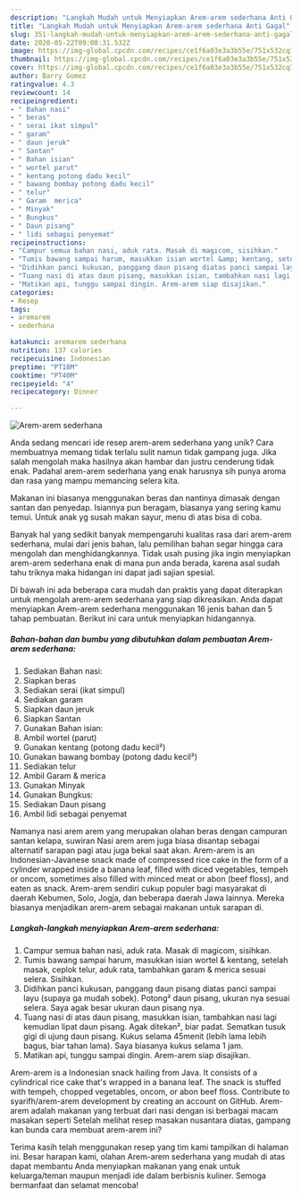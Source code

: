 ```yaml
---
description: "Langkah Mudah untuk Menyiapkan Arem-arem sederhana Anti Gagal"
title: "Langkah Mudah untuk Menyiapkan Arem-arem sederhana Anti Gagal"
slug: 351-langkah-mudah-untuk-menyiapkan-arem-arem-sederhana-anti-gagal
date: 2020-05-22T09:08:31.532Z
image: https://img-global.cpcdn.com/recipes/ce1f6a03e3a3b55e/751x532cq70/arem-arem-sederhana-foto-resep-utama.jpg
thumbnail: https://img-global.cpcdn.com/recipes/ce1f6a03e3a3b55e/751x532cq70/arem-arem-sederhana-foto-resep-utama.jpg
cover: https://img-global.cpcdn.com/recipes/ce1f6a03e3a3b55e/751x532cq70/arem-arem-sederhana-foto-resep-utama.jpg
author: Barry Gomez
ratingvalue: 4.3
reviewcount: 14
recipeingredient:
- " Bahan nasi"
- " beras"
- " serai ikat simpul"
- " garam"
- " daun jeruk"
- " Santan"
- " Bahan isian"
- " wortel parut"
- " kentang potong dadu kecil"
- " bawang bombay potong dadu kecil"
- " telur"
- " Garam  merica"
- " Minyak"
- " Bungkus"
- " Daun pisang"
- " lidi sebagai penyemat"
recipeinstructions:
- "Campur semua bahan nasi, aduk rata. Masak di magicom, sisihkan."
- "Tumis bawang sampai harum, masukkan isian wortel &amp; kentang, setelah masak, ceplok telur, aduk rata, tambahkan garam &amp; merica sesuai selera. Sisihkan."
- "Didihkan panci kukusan, panggang daun pisang diatas panci sampai layu (supaya ga mudah sobek). Potong² daun pisang, ukuran nya sesuai selera. Saya agak besar ukuran daun pisang nya."
- "Tuang nasi di atas daun pisang, masukkan isian, tambahkan nasi lagi kemudian lipat daun pisang. Agak ditekan², biar padat. Sematkan tusuk gigi di ujung daun pisang. Kukus selama 45menit (lebih lama lebih bagus, biar tahan lama). Saya biasanya kukus selama 1 jam."
- "Matikan api, tunggu sampai dingin. Arem-arem siap disajikan."
categories:
- Resep
tags:
- aremarem
- sederhana

katakunci: aremarem sederhana 
nutrition: 137 calories
recipecuisine: Indonesian
preptime: "PT18M"
cooktime: "PT40M"
recipeyield: "4"
recipecategory: Dinner

---
```



![Arem-arem sederhana](https://img-global.cpcdn.com/recipes/ce1f6a03e3a3b55e/751x532cq70/arem-arem-sederhana-foto-resep-utama.jpg)

Anda sedang mencari ide resep arem-arem sederhana yang unik? Cara membuatnya memang tidak terlalu sulit namun tidak gampang juga. Jika salah mengolah maka hasilnya akan hambar dan justru cenderung tidak enak. Padahal arem-arem sederhana yang enak harusnya sih punya aroma dan rasa yang mampu memancing selera kita.

Makanan ini biasanya menggunakan beras dan nantinya dimasak dengan santan dan penyedap. Isiannya pun beragam, biasanya yang sering kamu temui. Untuk anak yg susah makan sayur, menu di atas bisa di coba.

Banyak hal yang sedikit banyak mempengaruhi kualitas rasa dari arem-arem sederhana, mulai dari jenis bahan, lalu pemilihan bahan segar hingga cara mengolah dan menghidangkannya. Tidak usah pusing jika ingin menyiapkan arem-arem sederhana enak di mana pun anda berada, karena asal sudah tahu triknya maka hidangan ini dapat jadi sajian spesial.


Di bawah ini ada beberapa cara mudah dan praktis yang dapat diterapkan untuk mengolah arem-arem sederhana yang siap dikreasikan. Anda dapat menyiapkan Arem-arem sederhana menggunakan 16 jenis bahan dan 5 tahap pembuatan. Berikut ini cara untuk menyiapkan hidangannya.

<!--inarticleads1-->

##### Bahan-bahan dan bumbu yang dibutuhkan dalam pembuatan Arem-arem sederhana:

1. Sediakan  Bahan nasi:
1. Siapkan  beras
1. Sediakan  serai (ikat simpul)
1. Sediakan  garam
1. Siapkan  daun jeruk
1. Siapkan  Santan
1. Gunakan  Bahan isian:
1. Ambil  wortel (parut)
1. Gunakan  kentang (potong dadu kecil²)
1. Gunakan  bawang bombay (potong dadu kecil²)
1. Sediakan  telur
1. Ambil  Garam &amp; merica
1. Gunakan  Minyak
1. Gunakan  Bungkus:
1. Sediakan  Daun pisang
1. Ambil  lidi sebagai penyemat


Namanya nasi arem arem yang merupakan olahan beras dengan campuran santan kelapa, suwiran Nasi arem arem juga biasa disantap sebagai alternatif sarapan pagi atau juga bekal saat akan. Arem-arem is an Indonesian-Javanese snack made of compressed rice cake in the form of a cylinder wrapped inside a banana leaf, filled with diced vegetables, tempeh or oncom, sometimes also filled with minced meat or abon (beef floss), and eaten as snack. Arem-arem sendiri cukup populer bagi masyarakat di daerah Kebumen, Solo, Jogja, dan beberapa daerah Jawa lainnya. Mereka biasanya menjadikan arem-arem sebagai makanan untuk sarapan di. 

<!--inarticleads2-->

##### Langkah-langkah menyiapkan Arem-arem sederhana:

1. Campur semua bahan nasi, aduk rata. Masak di magicom, sisihkan.
1. Tumis bawang sampai harum, masukkan isian wortel &amp; kentang, setelah masak, ceplok telur, aduk rata, tambahkan garam &amp; merica sesuai selera. Sisihkan.
1. Didihkan panci kukusan, panggang daun pisang diatas panci sampai layu (supaya ga mudah sobek). Potong² daun pisang, ukuran nya sesuai selera. Saya agak besar ukuran daun pisang nya.
1. Tuang nasi di atas daun pisang, masukkan isian, tambahkan nasi lagi kemudian lipat daun pisang. Agak ditekan², biar padat. Sematkan tusuk gigi di ujung daun pisang. Kukus selama 45menit (lebih lama lebih bagus, biar tahan lama). Saya biasanya kukus selama 1 jam.
1. Matikan api, tunggu sampai dingin. Arem-arem siap disajikan.


Arem-arem is a Indonesian snack hailing from Java. It consists of a cylindrical rice cake that&#39;s wrapped in a banana leaf. The snack is stuffed with tempeh, chopped vegetables, oncom, or abon beef floss. Contribute to syarifh/arem-arem development by creating an account on GitHub. Arem-arem adalah makanan yang terbuat dari nasi dengan isi berbagai macam masakan seperti Setelah melihat resep masakan nusantara diatas, gampang kan bunda cara membuat arem-arem ini? 

Terima kasih telah menggunakan resep yang tim kami tampilkan di halaman ini. Besar harapan kami, olahan Arem-arem sederhana yang mudah di atas dapat membantu Anda menyiapkan makanan yang enak untuk keluarga/teman maupun menjadi ide dalam berbisnis kuliner. Semoga bermanfaat dan selamat mencoba!
